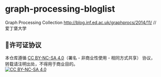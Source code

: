 # graph-processing-bloglist


Graph Processing Collection http://blog.inf.ed.ac.uk/graphprocs/2014/11/  //爱丁堡大学











## 📜许可证协议
本仓库遵循 [CC BY-NC-SA 4.0](https://github.com/huihut/interview/blob/master/LICENSE)（署名 - 非商业性使用 - 相同方式共享） 协议，转载请注明出处，不得用于商业目的。   
[![CC BY-NC-SA 4.0](https://i.creativecommons.org/l/by-nc-sa/4.0/88x31.png)](LICENSE)
